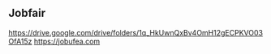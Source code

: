 ## Jobfair
https://drive.google.com/drive/folders/1q_HkUwnQxBv4OmH12gECPKVO03OfA15z
https://jobufea.com
